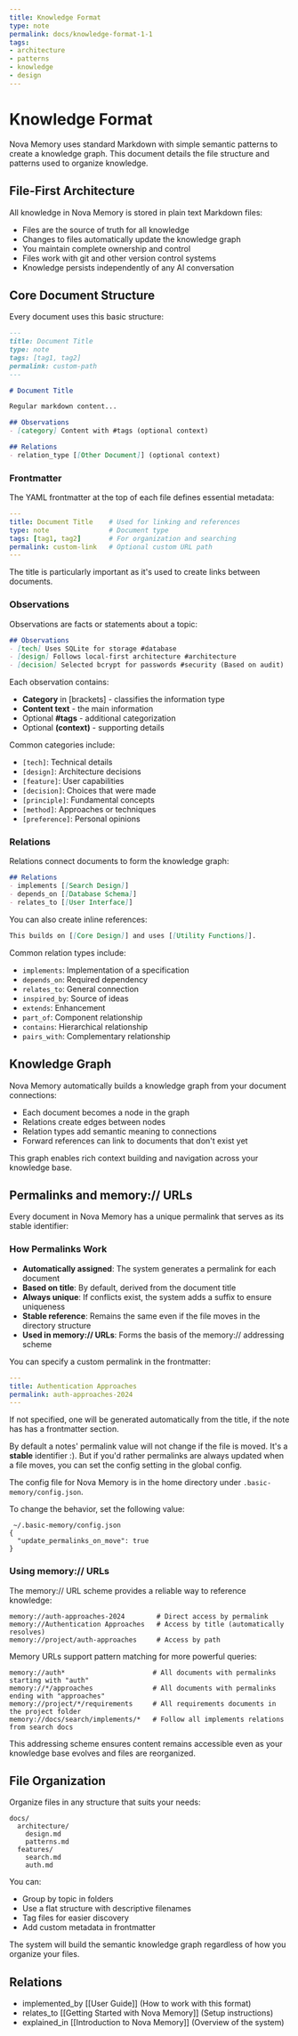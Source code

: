 ```yaml
---
title: Knowledge Format
type: note
permalink: docs/knowledge-format-1-1
tags:
- architecture
- patterns
- knowledge
- design
---
```


# Knowledge Format

Nova Memory uses standard Markdown with simple semantic patterns to create a knowledge graph. This document details the file structure and patterns used to organize knowledge.

## File-First Architecture

All knowledge in Nova Memory is stored in plain text Markdown files:

- Files are the source of truth for all knowledge
- Changes to files automatically update the knowledge graph
- You maintain complete ownership and control
- Files work with git and other version control systems
- Knowledge persists independently of any AI conversation

## Core Document Structure

Every document uses this basic structure:

```markdown
---
title: Document Title
type: note
tags: [tag1, tag2]
permalink: custom-path
---

# Document Title

Regular markdown content...

## Observations
- [category] Content with #tags (optional context)

## Relations
- relation_type [[Other Document]] (optional context)
```

### Frontmatter

The YAML frontmatter at the top of each file defines essential metadata:

```yaml
---
title: Document Title    # Used for linking and references
type: note               # Document type
tags: [tag1, tag2]       # For organization and searching
permalink: custom-link   # Optional custom URL path
---
```

The title is particularly important as it's used to create links between documents.

### Observations

Observations are facts or statements about a topic:

```markdown
## Observations
- [tech] Uses SQLite for storage #database
- [design] Follows local-first architecture #architecture
- [decision] Selected bcrypt for passwords #security (Based on audit)
```

Each observation contains:
- **Category** in [brackets] - classifies the information type
- **Content text** - the main information
- Optional **#tags** - additional categorization
- Optional **(context)** - supporting details

Common categories include:
- `[tech]`: Technical details
- `[design]`: Architecture decisions
- `[feature]`: User capabilities
- `[decision]`: Choices that were made
- `[principle]`: Fundamental concepts
- `[method]`: Approaches or techniques
- `[preference]`: Personal opinions

### Relations

Relations connect documents to form the knowledge graph:

```markdown
## Relations
- implements [[Search Design]]
- depends_on [[Database Schema]]
- relates_to [[User Interface]]
```

You can also create inline references:
```markdown
This builds on [[Core Design]] and uses [[Utility Functions]].
```

Common relation types include:
- `implements`: Implementation of a specification
- `depends_on`: Required dependency
- `relates_to`: General connection
- `inspired_by`: Source of ideas
- `extends`: Enhancement
- `part_of`: Component relationship
- `contains`: Hierarchical relationship
- `pairs_with`: Complementary relationship

## Knowledge Graph

Nova Memory automatically builds a knowledge graph from your document connections:

- Each document becomes a node in the graph
- Relations create edges between nodes
- Relation types add semantic meaning to connections
- Forward references can link to documents that don't exist yet

This graph enables rich context building and navigation across your knowledge base.

## Permalinks and memory:// URLs

Every document in Nova Memory has a unique permalink that serves as its stable identifier:

### How Permalinks Work

- **Automatically assigned**: The system generates a permalink for each document
- **Based on title**: By default, derived from the document title
- **Always unique**: If conflicts exist, the system adds a suffix to ensure uniqueness
- **Stable reference**: Remains the same even if the file moves in the directory structure
- **Used in memory:// URLs**: Forms the basis of the memory:// addressing scheme

You can specify a custom permalink in the frontmatter:
```yaml
---
title: Authentication Approaches
permalink: auth-approaches-2024
---
```

If not specified, one will be generated automatically from the title, if the note has has a frontmatter section. 

By default a  notes' permalink value will not change if the file is moved. It's a **stable** identifier :). But if you'd rather permalinks are always updated when a file moves, you can set the config setting in the global config. 

The config file for Nova Memory is in the home directory under `.basic-memory/config.json`.

To change the behavior, set the following value:
```
 ~/.basic-memory/config.json 
{
  "update_permalinks_on_move": true
}
```

### Using memory:// URLs

The memory:// URL scheme provides a reliable way to reference knowledge:

```
memory://auth-approaches-2024        # Direct access by permalink
memory://Authentication Approaches   # Access by title (automatically resolves)
memory://project/auth-approaches     # Access by path
```

Memory URLs support pattern matching for more powerful queries:

```
memory://auth*                      # All documents with permalinks starting with "auth"
memory://*/approaches               # All documents with permalinks ending with "approaches"
memory://project/*/requirements     # All requirements documents in the project folder
memory://docs/search/implements/*   # Follow all implements relations from search docs
```

This addressing scheme ensures content remains accessible even as your knowledge base evolves and files are reorganized.

## File Organization

Organize files in any structure that suits your needs:

```
docs/
  architecture/
    design.md
    patterns.md
  features/
    search.md
    auth.md
```

You can:
- Group by topic in folders
- Use a flat structure with descriptive filenames
- Tag files for easier discovery
- Add custom metadata in frontmatter

The system will build the semantic knowledge graph regardless of how you organize your files.

## Relations
- implemented_by [[User Guide]] (How to work with this format)
- relates_to [[Getting Started with Nova Memory]] (Setup instructions)
- explained_in [[Introduction to Nova Memory]] (Overview of the system)